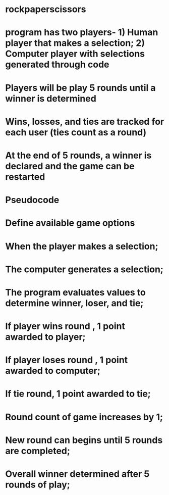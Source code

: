 # rockpaperscissors

# program has two players- 1) Human player that makes a selection; 2) Computer player with selections generated through code
# Players will be play 5 rounds until a winner is determined
# Wins, losses, and ties are tracked for each user (ties count as a round)
# At the end of 5 rounds, a winner is declared and the game can be restarted

# Pseudocode
# Define available game options
# When the player makes a selection;
# The computer generates a selection;
# The program evaluates values to determine winner, loser, and tie;
#   If player wins round , 1 point awarded to player;
#   If player loses round , 1 point awarded to computer;
#   If tie round, 1 point awarded to tie;
# Round count of game increases by 1; 
# New round can begins until 5 rounds are completed; 
# Overall winner determined after 5 rounds of play;

